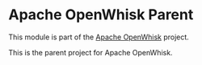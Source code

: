 # Apache OpenWhisk Parent

This module is part of the [Apache OpenWhisk](https://openwhisk.incubator.apache.org) project.

This is the parent project for Apache OpenWhisk.

